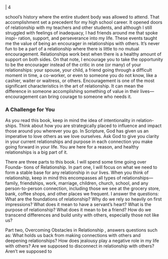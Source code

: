 | 4

school’s history where the entire student body was allowed to attend.
That accomplishment set a precedent for my high school career. It opened
doors of relationship with my teachers and other students, and although I still
struggled with feelings of inadequacy, I had friends around me that spoke inspi-
ration, support, and perseverance into my life.
These events taught me the value of being an encourager in relationships
with others. It’s never fun to be a part of a relationship where there is little to no
mutual encouragement. Relationships work best when there is a healthy amount
of support on both sides.
On that note, I encourage you to take the opportunity to be the encourager
instead of the critic in one (or many) of your relationships: your spouse, your
child, a friend going through a difficult moment in time, a co-worker, or even to
someone you do not know, like a cashier, waiter or waitress, or others.
Encouragement is one of the most significant characteristics in the art of
relationship. It can mean the difference in someone accomplishing something of
value in their lives—encouragement can bring courage to someone who needs it.

### A Challenge for You

As you read this book, keep in mind the idea of intentionality in relation-
ships. Think about how you are strategically placed to influence and impact
those around you wherever you go. In Scripture, God has given us an imperative
to love others as we love ourselves. Ask God to give you clarity in your current
relationships and purpose in each connection you make going forward in your
life. You are here for a reason, and healthy relationships is a big part of it.

There are three parts to this book. I will spend some time going over Founda-
tions of Relationship. In part one, I will focus on what we need to form a stable
base for any relationship in our lives. When you think of relationship, keep in mind
this encompasses all types of relationships—family, friendships, work, marriage,
children, church, school, and any person-to-person connection, including those we
see at the grocery store, bank, coffee shops, and other places we frequent. I answer
the questions: What are the foundations of relationship? Why do we rely so heavily
on first impressions? What does it mean to have a servant’s heart? What is the
purpose of relationship? What does it mean to be a friend? How do we transcend
differences and build unity with others, especially those not like us?

Part two, Overcoming Obstacles in Relationship , answers questions such
as: What holds us back from making connections with others and deepening
relationships? How does jealousy play a negative role in my life with others? Are
we supposed to disconnect in relationship with others? Aren’t we supposed to